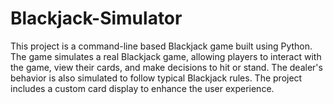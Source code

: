 # Blackjack-Simulator
This project is a command-line based Blackjack game built using Python. The game simulates a real Blackjack game, allowing players to interact with the game, view their cards, and make decisions to hit or stand. The dealer's behavior is also simulated to follow typical Blackjack rules. The project includes a custom card display to enhance the user experience.
